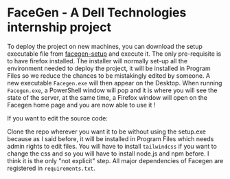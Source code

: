 # FaceGen - A Dell Technologies internship project

To deploy the project on new machines, you can download the setup executable file from [facegen-setup](https://github.com/hugoglvs/facegen/blob/main/facegen-setup.exe) and execute it. 
The only pre-requisite is to have firefox installed.
The installer will normally set-up all the environment needed to deploy the project, it will be installed in Program Files so we reduce the chances to be mistakingly edited by someone. A new executable `Facegen.exe` will then appear on the Desktop.
When running `Facegen.exe`, a PowerShell window will pop and it is where you will see the state of the server, at the same time, a Firefox window will open on the Facegen home page and you are now able to use it !


If you want to edit the source code:

Clone the repo wherever you want it to be without using the setup.exe because as I said before, it will be installed in Program Files which needs admin rights to edit files.
You will have to install `tailwindcss` if you want to change the css and so you will have to install node.js and npm before.
I think it is the only "not explicit" step. All major dependencies of Facegen are registered in `requirements.txt`.
